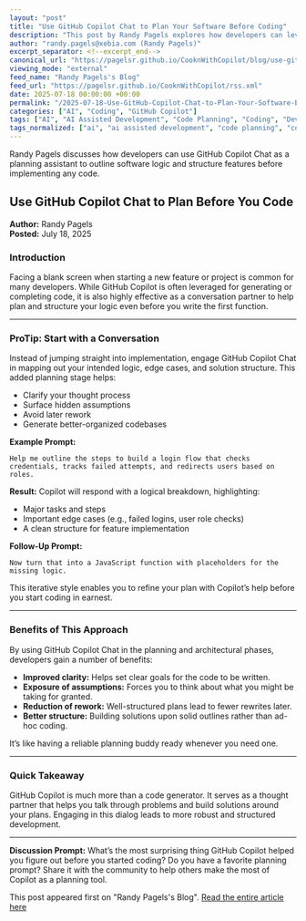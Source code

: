 ```yaml
---
layout: "post"
title: "Use GitHub Copilot Chat to Plan Your Software Before Coding"
description: "This post by Randy Pagels explores how developers can leverage GitHub Copilot Chat as a partner in planning software logic and architecture, not just for code generation. It offers practical prompts and strategies to use Copilot Chat for outlining logic, surfacing edge cases, and clarifying implementation before writing code."
author: "randy.pagels@xebia.com (Randy Pagels)"
excerpt_separator: <!--excerpt_end-->
canonical_url: "https://pagelsr.github.io/CooknWithCopilot/blog/use-github-copilot-chat-to-plan-before-you-code.html"
viewing_mode: "external"
feed_name: "Randy Pagels's Blog"
feed_url: "https://pagelsr.github.io/CooknWithCopilot/rss.xml"
date: 2025-07-18 00:00:00 +00:00
permalink: "/2025-07-18-Use-GitHub-Copilot-Chat-to-Plan-Your-Software-Before-Coding.html"
categories: ["AI", "Coding", "GitHub Copilot"]
tags: ["AI", "AI Assisted Development", "Code Planning", "Coding", "Developer Productivity", "Edge Cases", "GitHub Copilot", "GitHub Copilot Chat", "JavaScript", "Logic Structuring", "Pair Programming", "Posts", "Software Architecture", "Software Design"]
tags_normalized: ["ai", "ai assisted development", "code planning", "coding", "developer productivity", "edge cases", "github copilot", "github copilot chat", "javascript", "logic structuring", "pair programming", "posts", "software architecture", "software design"]
---
```


Randy Pagels discusses how developers can use GitHub Copilot Chat as a planning assistant to outline software logic and structure features before implementing any code.<!--excerpt_end-->

## Use GitHub Copilot Chat to Plan Before You Code

**Author:** Randy Pagels  
**Posted:** July 18, 2025

### Introduction

Facing a blank screen when starting a new feature or project is common for many developers. While GitHub Copilot is often leveraged for generating or completing code, it is also highly effective as a conversation partner to help plan and structure your logic even before you write the first function.

---

### ProTip: Start with a Conversation

Instead of jumping straight into implementation, engage GitHub Copilot Chat in mapping out your intended logic, edge cases, and solution structure. This added planning stage helps:

- Clarify your thought process
- Surface hidden assumptions
- Avoid later rework
- Generate better-organized codebases

**Example Prompt:**

```
Help me outline the steps to build a login flow that checks credentials, tracks failed attempts, and redirects users based on roles.
```

**Result:**
Copilot will respond with a logical breakdown, highlighting:

- Major tasks and steps
- Important edge cases (e.g., failed logins, user role checks)
- A clean structure for feature implementation

**Follow-Up Prompt:**

```
Now turn that into a JavaScript function with placeholders for the missing logic.
```

This iterative style enables you to refine your plan with Copilot’s help before you start coding in earnest.

---

### Benefits of This Approach

By using GitHub Copilot Chat in the planning and architectural phases, developers gain a number of benefits:

- **Improved clarity:** Helps set clear goals for the code to be written.
- **Exposure of assumptions:** Forces you to think about what you might be taking for granted.
- **Reduction of rework:** Well-structured plans lead to fewer rewrites later.
- **Better structure:** Building solutions upon solid outlines rather than ad-hoc coding.

It’s like having a reliable planning buddy ready whenever you need one.

---

### Quick Takeaway

GitHub Copilot is much more than a code generator. It serves as a thought partner that helps you talk through problems and build solutions around your plans. Engaging in this dialog leads to more robust and structured development.

---

**Discussion Prompt:**
What’s the most surprising thing GitHub Copilot helped you figure out before you started coding? Do you have a favorite planning prompt? Share it with the community to help others make the most of Copilot as a planning tool.

This post appeared first on "Randy Pagels's Blog". [Read the entire article here](https://pagelsr.github.io/CooknWithCopilot/blog/use-github-copilot-chat-to-plan-before-you-code.html)
